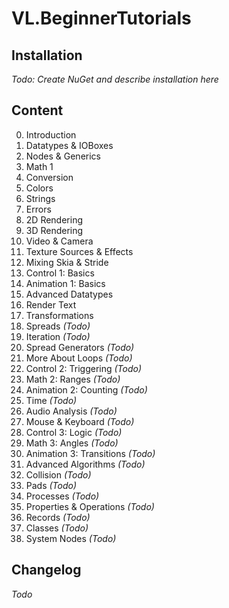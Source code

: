 # VL.BeginnerTutorials

## Installation
*Todo: Create NuGet and describe installation here*

## Content
0. Introduction
1. Datatypes & IOBoxes
2. Nodes & Generics
3. Math 1
4. Conversion
5. Colors
6. Strings
7. Errors
8. 2D Rendering
9. 3D Rendering
10. Video & Camera
11. Texture Sources & Effects
12. Mixing Skia & Stride
13. Control 1: Basics
14. Animation 1: Basics
15. Advanced Datatypes
16. Render Text
17. Transformations
18. Spreads *(Todo)*
19. Iteration *(Todo)*
20. Spread Generators *(Todo)*
21. More About Loops *(Todo)*
22. Control 2: Triggering *(Todo)*
23. Math 2: Ranges *(Todo)*
24. Animation 2: Counting *(Todo)*
25. Time *(Todo)*
26. Audio Analysis *(Todo)*
27. Mouse & Keyboard *(Todo)*
28. Control 3: Logic *(Todo)*
29. Math 3: Angles *(Todo)*
30. Animation 3: Transitions *(Todo)*
31. Advanced Algorithms *(Todo)*
32. Collision *(Todo)*
33. Pads *(Todo)*
34. Processes *(Todo)*
35. Properties & Operations *(Todo)*
36. Records *(Todo)*
37. Classes *(Todo)*
38. System Nodes *(Todo)*


## Changelog
*Todo*

